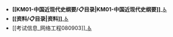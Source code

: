 - **[[KM01-中国近现代史纲要/📋目录|KM01-中国近现代史纲要]]**_[♿](./KM01-中国近现代史纲要/📋目录.md)
- **[[资料/📋目录|资料]]**_[♿](./资料/📋目录.md)
- [[考试信息_网络工程080903]]_[♿](./考试信息_网络工程080903.md)
